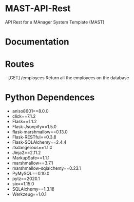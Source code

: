 # MAST-API-Rest

API Rest for a MAnager System Template (MAST) 

# Documentation 
 <h1> Routes </h1>
  - [GET] /employees           Return all the employees on the database

# Python Dependences
-  aniso8601==8.0.0
-  click==7.1.2
-  Flask==1.1.2
-  Flask-Jsonpify==1.5.0
-  flask-marshmallow==0.13.0
 - Flask-RESTful==0.3.8
-  Flask-SQLAlchemy==2.4.4
-  itsdangerous==1.1.0
-  Jinja2==2.11.2
-  MarkupSafe==1.1.1
-  marshmallow==3.7.1
-  marshmallow-sqlalchemy==0.23.1
-  PyMySQL==0.10.0
-  pytz==2020.1
-  six==1.15.0
-  SQLAlchemy==1.3.18
-  Werkzeug==1.0.1
